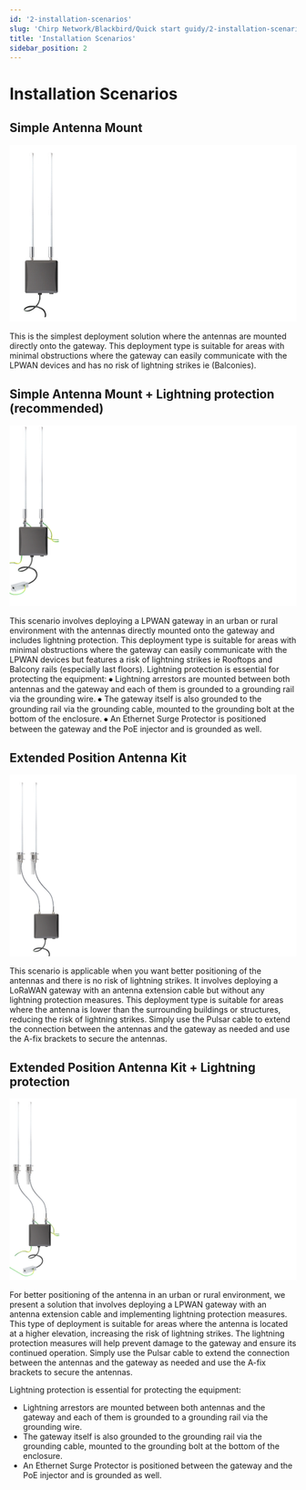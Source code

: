 ```yaml
---
id: '2-installation-scenarios'
slug: 'Chirp Network/Blackbird/Quick start guidy/2-installation-scenarios'
title: 'Installation Scenarios'
sidebar_position: 2
---
```


# Installation Scenarios

## Simple Antenna Mount

![Simple](simplemount.png)


This is the simplest deployment solution where the antennas are mounted directly onto the gateway. This deployment type is suitable for areas with minimal obstructions where the gateway can easily communicate with the LPWAN devices and has no risk of lightning strikes ie (Balconies). 

 ## Simple Antenna Mount + Lightning protection (recommended)

![SimpleLightning](lightning.png)

This scenario involves deploying a LPWAN gateway in an urban or rural environment with the antennas directly mounted onto the gateway and includes lightning protection. This deployment type is suitable for areas with minimal obstructions where the gateway can easily communicate with the LPWAN devices but features a risk of lightning strikes ie Rooftops and Balcony rails (especially last floors). 
Lightning protection is essential for protecting the equipment:
⦁	Lightning arrestors are mounted between both antennas and the gateway and each of them is grounded to a grounding rail via the grounding wire.
⦁	The gateway itself is also grounded to the grounding rail via the grounding cable, mounted to the grounding bolt at the bottom of the enclosure.
⦁	An Ethernet Surge Protector is positioned between the gateway and the PoE injector and is grounded as well.


## Extended Position Antenna Kit

![Extended](extended.png)

This scenario is applicable when you want better positioning of the antennas and there is no risk of lightning strikes. It involves deploying a LoRaWAN gateway with an antenna extension cable but without any lightning protection measures. This deployment type is suitable for areas where the antenna is lower than the surrounding buildings or structures, reducing the risk of lightning strikes.
Simply use the Pulsar cable to extend the connection between the antennas and the gateway as needed and use the A-fix brackets to secure the antennas.

## Extended Position Antenna Kit + Lightning protection

![ExtendedLightning](extended_+_lighting.png)

For better positioning of the antenna in an urban or rural environment, we present a solution that involves deploying a LPWAN gateway with an antenna extension cable and implementing lightning protection measures. This type of deployment is suitable for areas where the antenna is located at a higher elevation, increasing the risk of lightning strikes. The lightning protection measures will help prevent damage to the gateway and ensure its continued operation. 
Simply use the Pulsar cable to extend the connection between the antennas and the gateway as needed and use the A-fix brackets to secure the antennas.

Lightning protection is essential for protecting the equipment:
-	Lightning arrestors are mounted between both antennas and the gateway and each of them is grounded to a grounding rail via the grounding wire.
-	The gateway itself is also grounded to the grounding rail via the grounding cable, mounted to the grounding bolt at the bottom of the enclosure.
-	An Ethernet Surge Protector is positioned between the gateway and the PoE injector and is grounded as well.
